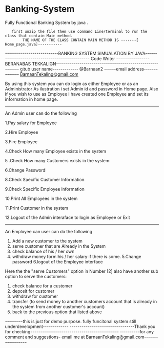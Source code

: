 # Banking-System
Fully Functional Banking System by java . 
             
       first unzip the file then use command Line/terminal to run the class that contain Main method.     
            THE NAME OF THE CLASS CONTAIN MAIN METHOD IS -------[ Home_page.java]-----------


---------------------------BANKING SYSTEM SIMUALATION BY JAVA-------------------------------------------------
Code Writer -----------------BERANABAS TEKKALIGN-----------------------------------------------------------
gitub user name------------- @Barnaan2 ------email address-------------- BarnaanTekaling@gmail.com
 
  By using this system you can do  login as either Employee or as an Administrator
   As ilustration i set Admin id  and password in Home page.
  Also if you wish to use as Employee i have created one Employee and set its information in home page.

  ---------------------------------------------------------------------------------------------------------------

  An Admin user can do the following 

   1.Pay salary for Employee
   
   2.Hire Employee 
  
  3.Fire Employee  
 
 4.Check How many Employee exists in the system  

5 .Check How many Customers  exists  in the system

6.Change Password 

8.Check Specific Customer Information
 
 9.Check Specific Employee Information

10.Print All Employees  in the system

11.Print Customer  in the system
 
12.Logout of the Admin interaface to login as Employee or Exit
 
--------------------------------------------------------------------------------------------------------


An Employee can user can do the following

1. Add a new customer to the system
2. serve customer that are Already in the System
3. check balance of his / her own
4. withdraw money form his / her salary if there is some.
5.Change password 
6.logout of the Employee interface
 

Here the the "serve Customers" option in Number [2] also have another sub option to serve the customers:

1. check balance for a customer
2. deposit for customer
3. withdraw for customer
4. transfer (to send money to another customers account that is already in the system from another customer's account)
5. back to the previous option that listed above


---------this is just for demo purpose. fully funcitonal system still underdevelopment-------------
---------------------------------Thank you for checking---------------------------------------------
----------for any  comment and suggestions- email me  at BarnaanTekaling@gmail.com------------------
